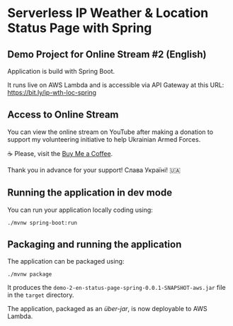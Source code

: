 # Serverless IP Weather & Location Status Page with Spring
## Demo Project for Online Stream #2 (English)

Application is build with Spring Boot.

It runs live on AWS Lambda and is accessible via API Gateway at this URL: https://bit.ly/ip-wth-loc-spring

## Access to Online Stream

You can view the online stream on YouTube after making a donation to support my 
volunteering initiative to help Ukrainian Armed Forces.

:coffee: Please, visit the [Buy Me a Coffee](https://www.buymeacoffee.com/ytkach/e/214224).

Thank you in advance for your support! Слава Україні! :ukraine:

## Running the application in dev mode

You can run your application locally coding using:
```shell script
./mvnw spring-boot:run
```

## Packaging and running the application

The application can be packaged using:
```shell script
./mvnw package
```
It produces the `demo-2-en-status-page-spring-0.0.1-SNAPSHOT-aws.jar` file in the `target` directory.

The application, packaged as an _über-jar_, is now deployable to AWS Lambda.
